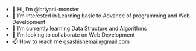 - 👋 Hi, I’m @briyani-monster
- 👀 I’m interested in Learning basic to Advance of programming and Web Development
- 🌱 I’m currently learning Data Structure and Algorithms
- 💞️ I’m looking to collaborate on Web Development
- 📫 How to reach me gsashishemail@gmail.com

<!---
briyani-monster/briyani-monster is a ✨ special ✨ repository because its `README.md` (this file) appears on your GitHub profile.
You can click the Preview link to take a look at your changes.
--->
